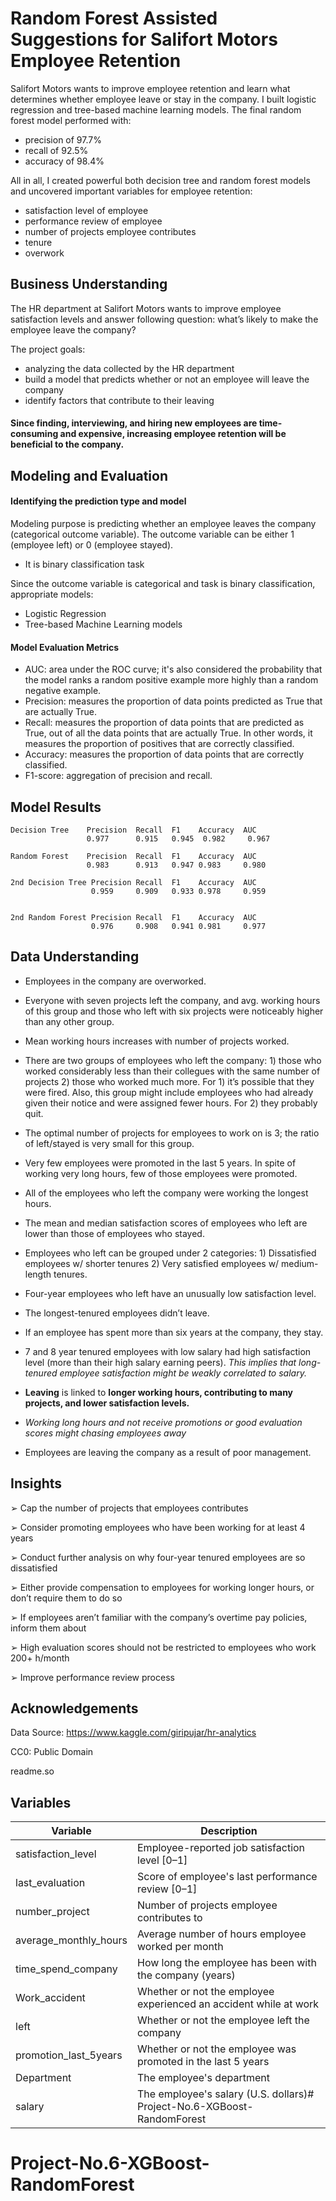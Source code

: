 
# Random Forest Assisted Suggestions for Salifort Motors Employee Retention

Salifort Motors wants to improve employee retention and learn what determines whether employee leave or stay in the company.
I built logistic regression and tree-based machine learning models. The final random forest model performed with:
- precision of 97.7%
- recall of 92.5%
- accuracy of 98.4%

All in all, I created powerful both decision tree and random forest models and uncovered important variables for employee retention: 
- satisfaction level of employee
- performance review of employee
- number of projects employee contributes
- tenure
- overwork

## Business Understanding
The HR department at Salifort Motors wants to improve employee satisfaction levels and answer following question: what’s likely to make the employee leave the company?

The project goals: 
- analyzing the data collected by the HR department
- build a model that predicts whether or not an employee will leave the company
- identify factors that contribute to their leaving 

#### Since finding, interviewing, and hiring new employees are time-consuming and expensive, increasing employee retention will be beneficial to the company.
## Modeling and Evaluation
#### Identifying the prediction type and model
Modeling purpose is predicting whether an employee leaves the company (categorical outcome variable). The outcome variable can be either 1 (employee left) or 0 (employee stayed).
- It is binary classification task

Since the outcome variable is categorical and task is binary classification, appropriate models:
- Logistic Regression 
- Tree-based Machine Learning models

#### Model Evaluation Metrics
- AUC: area under the ROC curve; it's also considered the probability that the model ranks a random positive example more highly than a random negative example.
- Precision: measures the proportion of data points predicted as True that are actually True.
- Recall: measures the proportion of data points that are predicted as True, out of all the data points that are actually True. In other words, it measures the proportion of positives that are correctly classified.
- Accuracy: measures the proportion of data points that are correctly classified.
- F1-score: aggregation of precision and recall.

## Model Results
    Decision Tree    Precision  Recall  F1    Accuracy  AUC
                     0.977      0.915   0.945  0.982     0.967

    Random Forest    Precision  Recall  F1    Accuracy  AUC
                     0.983      0.913   0.947 0.983     0.980

    2nd Decision Tree Precision Recall  F1    Accuracy  AUC
                      0.959     0.909   0.933 0.978     0.959


    2nd Random Forest Precision Recall  F1    Accuracy  AUC
                      0.976     0.908   0.941 0.981     0.977
## Data Understanding

- Employees in the company are overworked.
- Everyone with seven projects left the company, and avg. working hours of this group and those who left with six projects were noticeably higher than any other group.

- Mean working hours increases with number of projects worked.
- There are two groups of employees who left the company: 1) those who worked considerably less than their collegues with the same number of projects 2) those who worked much more. For 1) it’s possible that they were fired. Also, this group might include employees who had already given their notice and were assigned fewer hours. For 2) they probably quit. 

- The optimal number of projects for employees to work on is 3; the ratio of left/stayed is very small for this group.

- Very few employees were promoted in the last 5 years. In spite of working very long hours, few of those employees were promoted.
- All of the employees who left the company were working the longest hours.

- The mean and median satisfaction scores of employees who left are lower than those of employees who stayed.

- Employees who left can be grouped under 2 categories: 1) Dissatisfied employees w/ shorter tenures 2) Very satisfied employees w/ medium-length tenures.
- Four-year employees who left have an unusually low satisfaction level. 
- The longest-tenured employees didn’t leave. 
- If an employee has spent more than six years at the company, they stay.
- 7 and 8 year tenured employees with low salary had high satisfaction level (more than their high salary earning peers). 
*This implies that long-tenured employee satisfaction might be weakly correlated to salary.*


- **Leaving** is linked to **longer working hours, contributing to many projects, and lower satisfaction levels.**
- *Working long hours and not receive promotions or good evaluation scores might chasing employees away*
- Employees are leaving the company as a result of poor management. 
## Insights
➢ Cap the number of projects that employees contributes

➢ Consider promoting employees who have been working for at least 4 years

➢ Conduct further analysis on why four-year tenured employees are so dissatisfied

➢ Either provide compensation to employees for working longer hours, or don’t require
them to do so

➢ If employees aren’t familiar with the company’s overtime pay policies, inform them
about

➢ High evaluation scores should not be restricted to employees who work 200+ h/month

➢ Improve performance review process
## Acknowledgements
Data Source:
https://www.kaggle.com/giripujar/hr-analytics

CC0: Public Domain

readme.so



## Variables

Variable  |Description |
-----|-----|
satisfaction_level|Employee-reported job satisfaction level [0&ndash;1]|
last_evaluation|Score of employee's last performance review [0&ndash;1]|
number_project|Number of projects employee contributes to|
average_monthly_hours|Average number of hours employee worked per month|
time_spend_company|How long the employee has been with the company (years)
Work_accident|Whether or not the employee experienced an accident while at work
left|Whether or not the employee left the company
promotion_last_5years|Whether or not the employee was promoted in the last 5 years
Department|The employee's department
salary|The employee's salary (U.S. dollars)# Project-No.6-XGBoost-RandomForest
# Project-No.6-XGBoost-RandomForest
